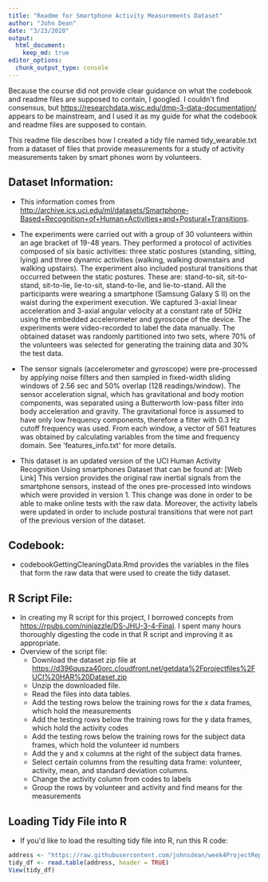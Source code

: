```yaml
---
title: "Readme for Smartphone Activity Measurements Dataset"
author: "John Dean"
date: "3/23/2020"
output:
  html_document:
    keep_md: true
editor_options: 
  chunk_output_type: console
---
```


Because the course did not provide clear guidance on what the codebook and readme
files are supposed to contain, I googled. I couldn't find consensus, but
https://researchdata.wisc.edu/dmp-3-data-documentation/ appears to be mainstream,
and I used it as my guide for what the codebook and readme files are supposed to contain.

This readme file describes how I created a tidy file named tidy_wearable.txt from a
dataset of files that provide measurements for a study of activity measurements taken by smart phones worn by volunteers.

## Dataset Information:

* This information comes from http://archive.ics.uci.edu/ml/datasets/Smartphone-Based+Recognition+of+Human+Activities+and+Postural+Transitions.

* The experiments were carried out with a group of 30 volunteers within an age bracket of 19-48 years. They performed a protocol of activities composed of six basic activities: three static postures (standing, sitting, lying) and three dynamic activities (walking, walking downstairs and walking upstairs). The experiment also included postural transitions that occurred between the static postures. These are: stand-to-sit, sit-to-stand, sit-to-lie, lie-to-sit, stand-to-lie, and lie-to-stand. All the participants were wearing a smartphone (Samsung Galaxy S II) on the waist during the experiment execution. We captured 3-axial linear acceleration and 3-axial angular velocity at a constant rate of 50Hz using the embedded accelerometer and gyroscope of the device. The experiments were video-recorded to label the data manually. The obtained dataset was randomly partitioned into two sets, where 70% of the volunteers was selected for generating the training data and 30% the test data.

* The sensor signals (accelerometer and gyroscope) were pre-processed by applying noise filters and then sampled in fixed-width sliding windows of 2.56 sec and 50% overlap (128 readings/window). The sensor acceleration signal, which has gravitational and body motion components, was separated using a Butterworth low-pass filter into body acceleration and gravity. The gravitational force is assumed to have only low frequency components, therefore a filter with 0.3 Hz cutoff frequency was used. From each window, a vector of 561 features was obtained by calculating variables from the time and frequency domain. See 'features_info.txt' for more details.

* This dataset is an updated version of the UCI Human Activity Recognition Using smartphones Dataset that can be found at: [Web Link]
This version provides the original raw inertial signals from the smartphone sensors, instead of the ones pre-processed into windows which were provided in version 1. This change was done in order to be able to make online tests with the raw data. Moreover, the activity labels were updated in order to include postural transitions that were not part of the previous version of the dataset.

## Codebook:

* codebookGettingCleaningData.Rmd provides the variables in the files that form the raw data that were used to create the tidy dataset.

## R Script File:

* In creating my R script for this project, I borrowed concepts from https://rpubs.com/ninjazzle/DS-JHU-3-4-Final. I spent many hours thoroughly digesting the code in that R script and improving it as appropriate.
* Overview of the script file:
  + Download the dataset zip file at https://d396qusza40orc.cloudfront.net/getdata%2Fprojectfiles%2FUCI%20HAR%20Dataset.zip
  + Unzip the downloaded file.
  + Read the files into data tables.
  + Add the testing rows below the training rows for the x data frames, which hold the measurements
  + Add the testing rows below the training rows for the y data frames, which hold the activity codes
  + Add the testing rows below the training rows for the subject data frames, which hold the volunteer id numbers
  + Add the y and x columns at the right of the subject data frames.
  + Select certain columns from the resulting data frame: volunteer, activity, mean, and standard deviation columns.
  + Change the activity column from codes to labels
  + Group the rows by volunteer and activity and find means for the measurements

## Loading Tidy File into R

* If you'd like to load the resulting tidy file into R, run this R code:


```r
address <- "https://raw.githubusercontent.com/johnsdean/week4ProjectRepo/master/tidy_smartphoneActivities.txt"
tidy_df <- read.table(address, header = TRUE)
View(tidy_df)
```
